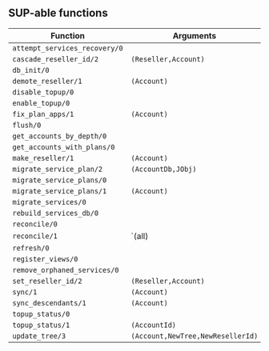 ## SUP-able functions

| Function | Arguments | Description |
| -------- | --------- | ----------- |
| `attempt_services_recovery/0` |  | |
| `cascade_reseller_id/2` | `(Reseller,Account)` | |
| `db_init/0` |  | |
| `demote_reseller/1` | `(Account)` | |
| `disable_topup/0` |  | |
| `enable_topup/0` |  | |
| `fix_plan_apps/1` | `(Account)` | |
| `flush/0` |  | |
| `get_accounts_by_depth/0` |  | |
| `get_accounts_with_plans/0` |  | |
| `make_reseller/1` | `(Account)` | |
| `migrate_service_plan/2` | `(AccountDb,JObj)` | |
| `migrate_service_plans/0` |  | |
| `migrate_service_plans/1` | `(Account)` | |
| `migrate_services/0` |  | |
| `rebuild_services_db/0` |  | |
| `reconcile/0` |  | |
| `reconcile/1` | `(all) | (Account)` | |
| `refresh/0` |  | |
| `register_views/0` |  | |
| `remove_orphaned_services/0` |  | |
| `set_reseller_id/2` | `(Reseller,Account)` | |
| `sync/1` | `(Account)` | |
| `sync_descendants/1` | `(Account)` | |
| `topup_status/0` |  | |
| `topup_status/1` | `(AccountId)` | |
| `update_tree/3` | `(Account,NewTree,NewResellerId)` | |
